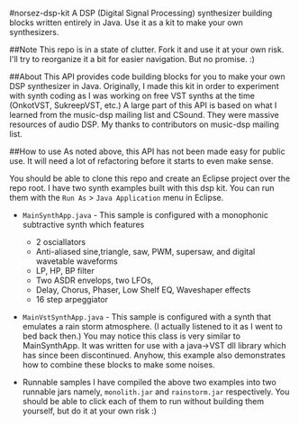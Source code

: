 #norsez-dsp-kit
A DSP (Digital Signal Processing) synthesizer building blocks written entirely in Java. Use it as a kit to make your own synthesizers.

##Note
This repo is in a state of clutter. Fork it and use it at your own risk. I'll try to reorganize it a bit for easier navigation. But no promise. :)

##About
This API provides code building blocks for you to make your own DSP synthesizer in Java. Originally, I made this kit in order to experiment with synth coding as I was working on free VST synths at the time (OnkotVST, SukreepVST, etc.)  A large part of this API is based on what I learned from the music-dsp mailing list and CSound. They were massive resources of audio DSP. My thanks to contributors on music-dsp mailing list.

##How to use
As noted above, this API has not been made easy for public use. It will need a lot of refactoring before it starts to even make sense.

You should be able to clone this repo and create an Eclipse project over the repo root. I have two synth examples built with this dsp kit. You can run them with the `Run As` > `Java Application` menu in Eclipse.

- `MainSynthApp.java` - This sample is configured with a monophonic subtractive synth which features 
	- 2 osciallators 	
	- Anti-aliased sine,triangle, saw, PWM, supersaw, and digital wavetable waveforms
	- LP, HP, BP filter
	- Two ASDR envelops, two LFOs, 
	-  Delay, Chorus, Phaser, Low Shelf EQ, Waveshaper effects
	- 16 step arpeggiator
	
- `MainVstSynthApp.java` - This sample is configured with a synth that emulates a rain storm atmosphere. (I actually listened to it as I went to bed back then.) You may notice this class is very similar to MainSynthApp. It was written for use with a java->VST dll library which has since been discontinued. Anyhow, this example also demonstrates how to combine these blocks to make some noises.
	
	
- Runnable samples 
I have compiled the above two examples into two runnable jars namely, `monolith.jar` and `rainstorm.jar` respectively. You should be able to click each of them to run without building them yourself, but do it at your own risk :)
	
	

  
